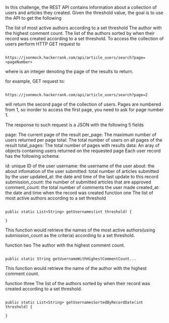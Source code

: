 
In this challenge, the REST API contains information about a collection of users and articles they created. Given the threshold value, the goal is to use the API to get the following

The list of most active authors according to a set threshold
The author with the highest comment count.
The list of the authors sorted by when their record was created according to a set threshold.
To access the collection of users perform HTTP GET request to

```

https://jsonmock.hackerrank.com/api/article_users/search?page=<pageNumber>

```

where is an integer denoting the page of the results to return.

for example, GET request to:

```

https://jsonmock.hackerrank.com/api/article_users/search?page=2

```

will return the second page of the collection of users. Pages are numbered from 1, so inorder to access the first page, you need to ask for page number 1.

The response to such request is a JSON with the following 5 fields

page: The current page of the result
per_page: The maximum number of users returned per page
total: The total number of users on all pages of the result
total_pages: The total number of pages with results
data: An aray of objects containing users returned on the requested page
Each user record has the following schema:

id: unique ID of the user
username: the username of the user
about: the about infomation of the user
submitted: total number of articles submitted by the user
updated_at: the date and time of the last update to this record
submission_count: the number of submitted articles that are approved
comment_count: the total number of comments the user made
created_at: the date and time when the record was created
function one
The list of most active authors according to a set threshold

```

public static List<String> getUsernames(int threshold) {
   
}

```

This function would retrieve the names of the most active authors(using submission_count as the criteria) according to a set threshold.

function two
The author with the highest comment count.

```

public static String getUsernameWithHighestCommentCount...

```
This function would retrieve the name of the author with the highest comment count.

function three
The list of the authors sorted by when their record was created according to a set threshold.

```

public static List<String> getUsernamesSortedByRecordDate(int threshold) {
   
}

```
